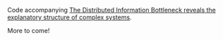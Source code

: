 Code accompanying [The Distributed Information Bottleneck reveals the explanatory structure of complex systems](https://arxiv.org/abs/2204.07576).

More to come!
